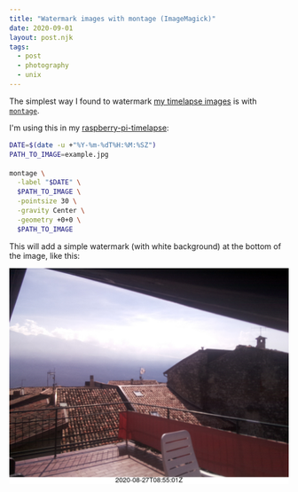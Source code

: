 ```yaml
---
title: "Watermark images with montage (ImageMagick)"
date: 2020-09-01
layout: post.njk
tags:
  - post
  - photography
  - unix
---
```


The simplest way I found to watermark [my timelapse images](/posts/2020-09-01-Simple-Timelapse-with-a-Raspberry-Pi/) is with [`montage`](http://www.imagemagick.org/Usage/montage/).

I'm using this in my [raspberry-pi-timelapse](https://github.com/christian-fei/raspberry-pi-timelapse/blob/master/take-snapshot):

```sh
DATE=$(date -u +"%Y-%m-%dT%H:%M:%SZ")
PATH_TO_IMAGE=example.jpg

montage \
  -label "$DATE" \
  $PATH_TO_IMAGE \
  -pointsize 30 \
  -gravity Center \
  -geometry +0+0 \
  $PATH_TO_IMAGE
```

This will add a simple watermark (with white background) at the bottom of the image, like this:

![watermarked-example.jpg](/assets/images/posts/watermarked-example.jpg)
